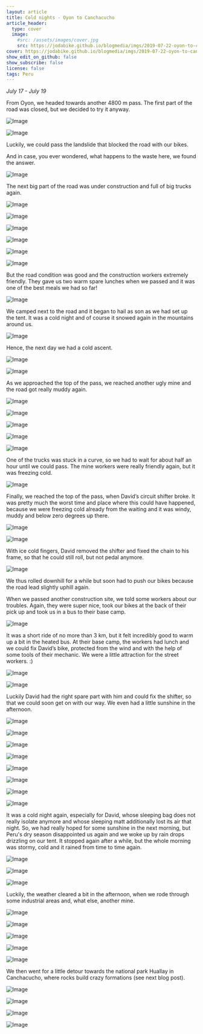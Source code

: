 ```yaml
---
layout: article
title: Cold nights - Oyon to Canchacucho
article_header:
  type: cover
  image:
    #src: /assets/images/cover.jpg
    src: https://jodabike.github.io/blogmedia/imgs/2019-07-22-oyon-to-canchacucho/img_5209M.jpg
cover: https://jodabike.github.io/blogmedia/imgs/2019-07-22-oyon-to-canchacucho/img_5209T.jpg
show_edit_on_github: false
show_subscribe: false
license: false
tags: Peru 
---
```


*July 17 - July 19*

From Oyon, we headed towards another 4800 m pass. The first part of the road was closed, but we decided to try it anyway.


<!--more-->

<p><img alt="Image" title="icon" src="https://jodabike.github.io/blogmedia/imgs/2019-07-22-oyon-to-canchacucho/img_4061M.jpg" /></p>

<p><img alt="Image" title="icon" src="https://jodabike.github.io/blogmedia/imgs/2019-07-22-oyon-to-canchacucho/img_5071M.jpg" /></p>



Luckily, we could pass the landslide that blocked the road with our bikes.

And in case, you ever wondered, what happens to the waste here, we found the answer.

<p><img alt="Image" title="icon" src="https://jodabike.github.io/blogmedia/imgs/2019-07-22-oyon-to-canchacucho/img_5073M.jpg" /></p>



The next big part of the road was under construction and full of big trucks again.

<p><img alt="Image" title="icon" src="https://jodabike.github.io/blogmedia/imgs/2019-07-22-oyon-to-canchacucho/img_4071M.jpg" /></p>

<p><img alt="Image" title="icon" src="https://jodabike.github.io/blogmedia/imgs/2019-07-22-oyon-to-canchacucho/img_4068M.jpg" /></p>

<p><img alt="Image" title="icon" src="https://jodabike.github.io/blogmedia/imgs/2019-07-22-oyon-to-canchacucho/img_5112M.jpg" /></p>

<p><img alt="Image" title="icon" src="https://jodabike.github.io/blogmedia/imgs/2019-07-22-oyon-to-canchacucho/img_5096M.jpg" /></p>

<p><img alt="Image" title="icon" src="https://jodabike.github.io/blogmedia/imgs/2019-07-22-oyon-to-canchacucho/img_5103M.jpg" /></p>

<p><img alt="Image" title="icon" src="https://jodabike.github.io/blogmedia/imgs/2019-07-22-oyon-to-canchacucho/img_4076M.jpg" /></p>



But the road condition was good and the construction workers extremely friendly. They gave us two warm spare lunches when we passed and it was one of the best meals we had so far!

<p><img alt="Image" title="icon" src="https://jodabike.github.io/blogmedia/imgs/2019-07-22-oyon-to-canchacucho/img_4065M.jpg" /></p>



We camped next to the road and it began to hail as son as we had set up the tent. It was a cold night and of course it snowed again in the mountains around us.

<p><img alt="Image" title="icon" src="https://jodabike.github.io/blogmedia/imgs/2019-07-22-oyon-to-canchacucho/img_5117M.jpg" /></p>



Hence, the next day we had a cold ascent.

<p><img alt="Image" title="icon" src="https://jodabike.github.io/blogmedia/imgs/2019-07-22-oyon-to-canchacucho/img_4080M.jpg" /></p>

<p><img alt="Image" title="icon" src="https://jodabike.github.io/blogmedia/imgs/2019-07-22-oyon-to-canchacucho/img_5156M.jpg" /></p>



As we approached the top of the pass, we reached another ugly mine and the road got really muddy again.

<p><img alt="Image" title="icon" src="https://jodabike.github.io/blogmedia/imgs/2019-07-22-oyon-to-canchacucho/img_5133M.jpg" /></p>

<p><img alt="Image" title="icon" src="https://jodabike.github.io/blogmedia/imgs/2019-07-22-oyon-to-canchacucho/img_5145M.jpg" /></p>

<p><img alt="Image" title="icon" src="https://jodabike.github.io/blogmedia/imgs/2019-07-22-oyon-to-canchacucho/img_5167M.jpg" /></p>

<p><img alt="Image" title="icon" src="https://jodabike.github.io/blogmedia/imgs/2019-07-22-oyon-to-canchacucho/img_5175M.jpg" /></p>

<p><img alt="Image" title="icon" src="https://jodabike.github.io/blogmedia/imgs/2019-07-22-oyon-to-canchacucho/img_5177M.jpg" /></p>



One of the trucks was stuck in a curve, so we had to wait for about half an hour until we could pass. The mine workers were really friendly again, but it was freezing cold.

<p><img alt="Image" title="icon" src="https://jodabike.github.io/blogmedia/imgs/2019-07-22-oyon-to-canchacucho/img_5184M.jpg" /></p>



Finally, we reached the top of the pass, when David’s circuit shifter broke. It was pretty much the worst time and place where this could have happened, because we were freezing cold already from the waiting and it was windy, muddy and below zero degrees up there.

<p><img alt="Image" title="icon" src="https://jodabike.github.io/blogmedia/imgs/2019-07-22-oyon-to-canchacucho/img_4085M.jpg" /></p>

<p><img alt="Image" title="icon" src="https://jodabike.github.io/blogmedia/imgs/2019-07-22-oyon-to-canchacucho/img_4087M.jpg" /></p>



With ice cold fingers, David removed the shifter and fixed the chain to his frame, so that he could still roll, but not pedal anymore.

<p><img alt="Image" title="icon" src="https://jodabike.github.io/blogmedia/imgs/2019-07-22-oyon-to-canchacucho/img_5196M.jpg" /></p>



We thus rolled downhill for a while but soon had to push our bikes because the road lead slightly uphill again.

When we passed another construction site, we told some workers about our troubles. Again, they were super nice, took our bikes at the back of their pick up and took us in a bus to their base camp.

<p><img alt="Image" title="icon" src="https://jodabike.github.io/blogmedia/imgs/2019-07-22-oyon-to-canchacucho/img_4090M.jpg" /></p>



It was a short ride of no more than 3 km, but it felt incredibly good to warm up a bit in the heated bus. At their base camp, the workers had lunch and we could fix David’s bike, protected from the wind and with the help of some tools of their mechanic. We were a little attraction for the street workers. :)

<p><img alt="Image" title="icon" src="https://jodabike.github.io/blogmedia/imgs/2019-07-22-oyon-to-canchacucho/img_4091M.jpg" /></p>

<p><img alt="Image" title="icon" src="https://jodabike.github.io/blogmedia/imgs/2019-07-22-oyon-to-canchacucho/img_4094M.jpg" /></p>



Luckily David had the right spare part with him and could fix the shifter, so that we could soon get on with our way. We even had a little sunshine in the afternoon.

<p><img alt="Image" title="icon" src="https://jodabike.github.io/blogmedia/imgs/2019-07-22-oyon-to-canchacucho/img_5232M.jpg" /></p>

<p><img alt="Image" title="icon" src="https://jodabike.github.io/blogmedia/imgs/2019-07-22-oyon-to-canchacucho/p1190485M.jpg" /></p>

<p><img alt="Image" title="icon" src="https://jodabike.github.io/blogmedia/imgs/2019-07-22-oyon-to-canchacucho/p1190502M.jpg" /></p>

<p><img alt="Image" title="icon" src="https://jodabike.github.io/blogmedia/imgs/2019-07-22-oyon-to-canchacucho/p1190519M.jpg" /></p>

<p><img alt="Image" title="icon" src="https://jodabike.github.io/blogmedia/imgs/2019-07-22-oyon-to-canchacucho/p1190530M.jpg" /></p>

<p><img alt="Image" title="icon" src="https://jodabike.github.io/blogmedia/imgs/2019-07-22-oyon-to-canchacucho/p1190547M.jpg" /></p>

<p><img alt="Image" title="icon" src="https://jodabike.github.io/blogmedia/imgs/2019-07-22-oyon-to-canchacucho/p1190605M.jpg" /></p>

<p><img alt="Image" title="icon" src="https://jodabike.github.io/blogmedia/imgs/2019-07-22-oyon-to-canchacucho/p1190608M.jpg" /></p>



It was a cold night again, especially for David, whose sleeping bag does not really isolate anymore and whose sleeping matt additionally lost its air that night. So, we had really hoped for some sunshine in the next morning, but Peru's dry season disappointed us again and we woke up by rain drops drizzling on our tent. It stopped again after a while, but the whole morning was stormy, cold and it rained from time to time again.

<p><img alt="Image" title="icon" src="https://jodabike.github.io/blogmedia/imgs/2019-07-22-oyon-to-canchacucho/img_5261M.jpg" /></p>

<p><img alt="Image" title="icon" src="https://jodabike.github.io/blogmedia/imgs/2019-07-22-oyon-to-canchacucho/img_4100-1M.jpg" /></p>

<p><img alt="Image" title="icon" src="https://jodabike.github.io/blogmedia/imgs/2019-07-22-oyon-to-canchacucho/img_4101M.jpg" /></p>



Luckily, the weather cleared a bit in the afternoon, when we rode through some industrial areas and, what else, another mine.

<p><img alt="Image" title="icon" src="https://jodabike.github.io/blogmedia/imgs/2019-07-22-oyon-to-canchacucho/img_4108M.jpg" /></p>

<p><img alt="Image" title="icon" src="https://jodabike.github.io/blogmedia/imgs/2019-07-22-oyon-to-canchacucho/img_4112M.jpg" /></p>

<p><img alt="Image" title="icon" src="https://jodabike.github.io/blogmedia/imgs/2019-07-22-oyon-to-canchacucho/img_4113M.jpg" /></p>

<p><img alt="Image" title="icon" src="https://jodabike.github.io/blogmedia/imgs/2019-07-22-oyon-to-canchacucho/img_5292M.jpg" /></p>

<p><img alt="Image" title="icon" src="https://jodabike.github.io/blogmedia/imgs/2019-07-22-oyon-to-canchacucho/img_5293M.jpg" /></p>



We then went for a little detour towards the national park Huallay in Canchacucho, where rocks build crazy formations (see next blog post).

<p><img alt="Image" title="icon" src="https://jodabike.github.io/blogmedia/imgs/2019-07-22-oyon-to-canchacucho/p1190613M.jpg" /></p>

<p><img alt="Image" title="icon" src="https://jodabike.github.io/blogmedia/imgs/2019-07-22-oyon-to-canchacucho/p1190612M.jpg" /></p>

<p><img alt="Image" title="icon" src="https://jodabike.github.io/blogmedia/imgs/2019-07-22-oyon-to-canchacucho/p1190623M.jpg" /></p>

<p><img alt="Image" title="icon" src="https://jodabike.github.io/blogmedia/imgs/2019-07-22-oyon-to-canchacucho/p1190671M.jpg" /></p>


